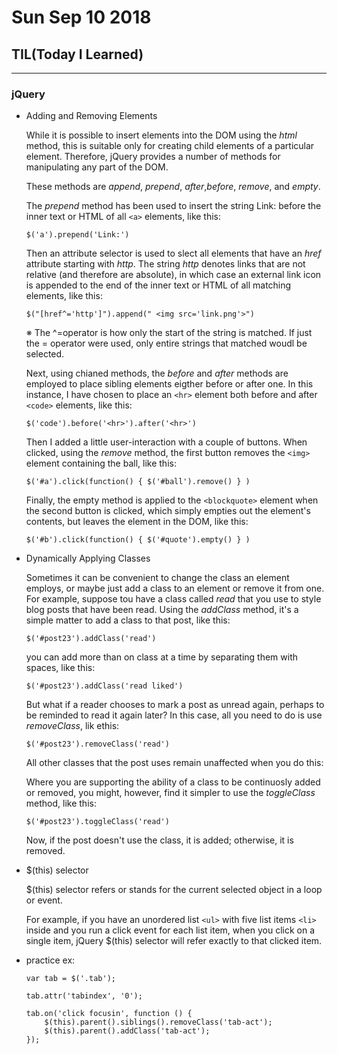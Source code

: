 # Sun Sep 10 2018

## TIL(Today I Learned)
---

### jQuery

- Adding and Removing Elements

  While it is possible to insert elements into the DOM using the *html* method, this is suitable only for creating child elements of a particular element. Therefore, jQuery provides a number of methods for manipulating any part of the DOM.

  These methods are *append*, *prepend*, *after*,*before*, *remove*, and *empty*.

  The *prepend* method has been used to insert the string Link: before the inner text or HTML of all `<a>` elements, like this:

  ```
  $('a').prepend('Link:')
  ```

  Then an attribute selector is used to slect all elements that have an *href* attribute starting with *http*. The string *http* denotes links that are not relative (and therefore are absolute), in which case an external link icon is appended to the end of the inner text or HTML of all matching elements, like this:

  ```
  $("[href^='http']").append(" <img src='link.png'>")
  ```

  ※ The ^=operator is how only the start of the string is matched. If just the = operator were used, only entire strings that matched woudl be selected. 

  Next, using chianed methods, the *before* and *after* methods are employed to place sibling elements eigther before or after one. In this instance, I have chosen to place an `<hr>` element both before and after `<code>` elements, like this:

  ```
  $('code').before('<hr>').after('<hr>')
  ```

  Then I added a little user-interaction with a couple of buttons. When clicked, using the *remove* method, the first button removes the `<img>` element containing the ball, like this:

  ```
  $('#a').click(function() { $('#ball').remove() } )	
  ```

  Finally, the empty method is applied to the `<blockquote>` element when the second button is clicked, which simply empties out the element's contents, but leaves the element in the DOM, like this:

  ```
  $('#b').click(function() { $('#quote').empty() } )
  ```

- Dynamically Applying Classes

  Sometimes it can be convenient to change the class an element employs, or maybe just add a class to an element or remove it from one. For example, suppose tou have a class called *read* that you use to style blog posts that have been read. Using the *addClass* method, it's a simple matter to add a class to that post, like this:

  ```
  $('#post23').addClass('read')			
  ```

  you can add more than on class at a time by separating them with spaces, like this:

  ```
  $('#post23').addClass('read liked')
  ```

  But what if a reader chooses to mark a post as unread again, perhaps to be reminded to read it again later? In this case, all you need to do is use *removeClass*, lik ethis:

  ```
  $('#post23').removeClass('read')
  ```

  All other classes that the post uses remain unaffected when you do this:



  Where you are supporting the ability of a class to be continuosly added or removed, you might, however, find it simpler to use the *toggleClass* method, like this:

  ```
  $('#post23').toggleClass('read')
  ```

  Now, if the post doesn't use the class, it is added; otherwise, it is removed.

- $(this) selector

  $(this) selector refers or stands for the current selected object in a loop or event. 

  For example, if you have an unordered list `<ul>` with five list items `<li>` inside and you run a click event for each list item, when you click on a single item, jQuery $(this) selector will refer exactly to that clicked item. 



- practice ex:

  ```
  var tab = $('.tab');
  
  tab.attr('tabindex', '0');
  
  tab.on('click focusin', function () {
      $(this).parent().siblings().removeClass('tab-act');
      $(this).parent().addClass('tab-act');
  });
  ```
